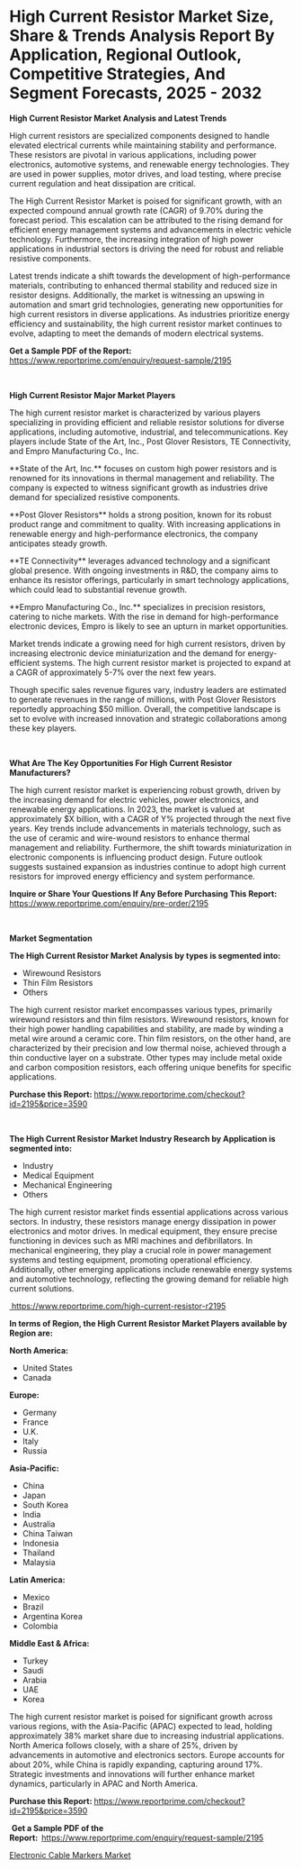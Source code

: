 <p><h1>High Current Resistor Market Size, Share & Trends Analysis Report By Application, Regional Outlook, Competitive Strategies, And Segment Forecasts, 2025 - 2032</h1></p><p><strong>High Current Resistor Market Analysis and Latest Trends</strong></p>
<p><p>High current resistors are specialized components designed to handle elevated electrical currents while maintaining stability and performance. These resistors are pivotal in various applications, including power electronics, automotive systems, and renewable energy technologies. They are used in power supplies, motor drives, and load testing, where precise current regulation and heat dissipation are critical.</p><p>The High Current Resistor Market is poised for significant growth, with an expected compound annual growth rate (CAGR) of 9.70% during the forecast period. This escalation can be attributed to the rising demand for efficient energy management systems and advancements in electric vehicle technology. Furthermore, the increasing integration of high power applications in industrial sectors is driving the need for robust and reliable resistive components.</p><p>Latest trends indicate a shift towards the development of high-performance materials, contributing to enhanced thermal stability and reduced size in resistor designs. Additionally, the market is witnessing an upswing in automation and smart grid technologies, generating new opportunities for high current resistors in diverse applications. As industries prioritize energy efficiency and sustainability, the high current resistor market continues to evolve, adapting to meet the demands of modern electrical systems.</p></p>
<p><strong>Get a Sample PDF of the Report:&nbsp;</strong> <a href="https://www.reportprime.com/enquiry/request-sample/2195?utm_campaign=1901&utm_medium=2&utm_source=Github&utm_content=ia&utm_term=18032025&utm_id=high-current-resistor">https://www.reportprime.com/enquiry/request-sample/2195</a></p>
<p>&nbsp;</p>
<p><strong>High Current Resistor Major Market Players</strong></p>
<p><p>The high current resistor market is characterized by various players specializing in providing efficient and reliable resistor solutions for diverse applications, including automotive, industrial, and telecommunications. Key players include State of the Art, Inc., Post Glover Resistors, TE Connectivity, and Empro Manufacturing Co., Inc.</p><p>**State of the Art, Inc.** focuses on custom high power resistors and is renowned for its innovations in thermal management and reliability. The company is expected to witness significant growth as industries drive demand for specialized resistive components.</p><p>**Post Glover Resistors** holds a strong position, known for its robust product range and commitment to quality. With increasing applications in renewable energy and high-performance electronics, the company anticipates steady growth.</p><p>**TE Connectivity** leverages advanced technology and a significant global presence. With ongoing investments in R&D, the company aims to enhance its resistor offerings, particularly in smart technology applications, which could lead to substantial revenue growth.</p><p>**Empro Manufacturing Co., Inc.** specializes in precision resistors, catering to niche markets. With the rise in demand for high-performance electronic devices, Empro is likely to see an upturn in market opportunities.</p><p>Market trends indicate a growing need for high current resistors, driven by increasing electronic device miniaturization and the demand for energy-efficient systems. The high current resistor market is projected to expand at a CAGR of approximately 5-7% over the next few years.</p><p>Though specific sales revenue figures vary, industry leaders are estimated to generate revenues in the range of millions, with Post Glover Resistors reportedly approaching $50 million. Overall, the competitive landscape is set to evolve with increased innovation and strategic collaborations among these key players.</p></p>
<p>&nbsp;</p>
<p><strong>What Are The Key Opportunities For High Current Resistor Manufacturers?</strong></p>
<p><p>The high current resistor market is experiencing robust growth, driven by the increasing demand for electric vehicles, power electronics, and renewable energy applications. In 2023, the market is valued at approximately $X billion, with a CAGR of Y% projected through the next five years. Key trends include advancements in materials technology, such as the use of ceramic and wire-wound resistors to enhance thermal management and reliability. Furthermore, the shift towards miniaturization in electronic components is influencing product design. Future outlook suggests sustained expansion as industries continue to adopt high current resistors for improved energy efficiency and system performance.</p></p>
<p><strong>Inquire or Share Your Questions If Any Before Purchasing This Report:</strong> <a href="https://www.reportprime.com/enquiry/pre-order/2195?utm_campaign=1901&utm_medium=2&utm_source=Github&utm_content=ia&utm_term=18032025&utm_id=high-current-resistor">https://www.reportprime.com/enquiry/pre-order/2195</a></p>
<p>&nbsp;</p>
<p><strong>Market Segmentation</strong></p>
<p><strong>The High Current Resistor Market Analysis by types is segmented into:</strong></p>
<p><ul><li>Wirewound Resistors</li><li>Thin Film Resistors</li><li>Others</li></ul></p>
<p><p>The high current resistor market encompasses various types, primarily wirewound resistors and thin film resistors. Wirewound resistors, known for their high power handling capabilities and stability, are made by winding a metal wire around a ceramic core. Thin film resistors, on the other hand, are characterized by their precision and low thermal noise, achieved through a thin conductive layer on a substrate. Other types may include metal oxide and carbon composition resistors, each offering unique benefits for specific applications.</p></p>
<p><strong>Purchase this Report:&nbsp;</strong><a href="https://www.reportprime.com/checkout?id=2195&price=3590&utm_campaign=1901&utm_medium=2&utm_source=Github&utm_content=ia&utm_term=18032025&utm_id=high-current-resistor">https://www.reportprime.com/checkout?id=2195&price=3590</a></p>
<p>&nbsp;</p>
<p><strong>The High Current Resistor Market Industry Research by Application is segmented into:</strong></p>
<p><ul><li>Industry</li><li>Medical Equipment</li><li>Mechanical Engineering</li><li>Others</li></ul></p>
<p><p>The high current resistor market finds essential applications across various sectors. In industry, these resistors manage energy dissipation in power electronics and motor drives. In medical equipment, they ensure precise functioning in devices such as MRI machines and defibrillators. In mechanical engineering, they play a crucial role in power management systems and testing equipment, promoting operational efficiency. Additionally, other emerging applications include renewable energy systems and automotive technology, reflecting the growing demand for reliable high current solutions.</p></p>
<p><a href="https://www.reportprime.com/high-current-resistor-r2195?utm_campaign=1901&utm_medium=2&utm_source=Github&utm_content=ia&utm_term=18032025&utm_id=high-current-resistor">&nbsp;https://www.reportprime.com/high-current-resistor-r2195</a></p>
<p><strong>In terms of Region, the High Current Resistor Market Players available by Region are:</strong></p>
<p>
    <p> <strong> North America: </strong>
        <ul>
            <li>United States</li>
            <li>Canada</li>
        </ul>
        </p> 
    <p> <strong> Europe: </strong>
        <ul>
            <li>Germany</li>
            <li>France</li>
            <li>U.K.</li>
            <li>Italy</li>
            <li>Russia</li>
        </ul>
        </p> 
    <p> <strong> Asia-Pacific: </strong>
        <ul>
            <li>China</li>
            <li>Japan</li>
            <li>South Korea</li>
            <li>India</li>
            <li>Australia</li>
            <li>China Taiwan</li>
            <li>Indonesia</li>
            <li>Thailand</li>
            <li>Malaysia</li>
        </ul>
        </p> 
    <p> <strong> Latin America: </strong>
        <ul>
            <li>Mexico</li>
            <li>Brazil</li>
            <li>Argentina Korea</li>
            <li>Colombia</li>
        </ul>
        </p> 
    <p> <strong> Middle East & Africa: </strong>
        <ul>
            <li>Turkey</li>
            <li>Saudi</li>
            <li>Arabia</li>
            <li>UAE</li>
            <li>Korea</li>
        </ul>
    </p>
    </p>
<p><p>The high current resistor market is poised for significant growth across various regions, with the Asia-Pacific (APAC) expected to lead, holding approximately 38% market share due to increasing industrial applications. North America follows closely, with a share of 25%, driven by advancements in automotive and electronics sectors. Europe accounts for about 20%, while China is rapidly expanding, capturing around 17%. Strategic investments and innovations will further enhance market dynamics, particularly in APAC and North America.</p></p>
<p><strong>Purchase this Report: </strong><a href="https://www.reportprime.com/checkout?id=2195&price=3590&utm_campaign=1901&utm_medium=2&utm_source=Github&utm_content=ia&utm_term=18032025&utm_id=high-current-resistor">https://www.reportprime.com/checkout?id=2195&price=3590</a></p>
<p>&nbsp;<strong>Get a Sample PDF of the Report:&nbsp;&nbsp;</strong><a href="https://www.reportprime.com/enquiry/request-sample/2195?utm_campaign=1901&utm_medium=2&utm_source=Github&utm_content=ia&utm_term=18032025&utm_id=high-current-resistor">https://www.reportprime.com/enquiry/request-sample/2195</a></p>
<p><strong></strong></p>
<p><p><a href="https://github.com/sukeldrage0g/Market-Research-Report-List-1/blob/main/electronic-cable-markers-market.md?utm_campaign=1901&utm_medium=2&utm_source=Github&utm_content=ia&utm_term=18032025&utm_id=high-current-resistor">Electronic Cable Markers Market</a></p></p>